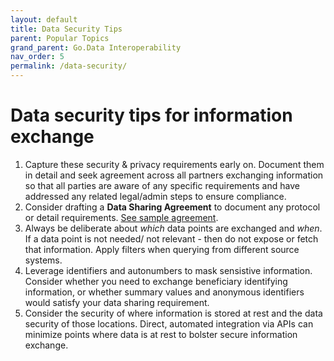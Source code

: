 ```yaml
---
layout: default
title: Data Security Tips
parent: Popular Topics
grand_parent: Go.Data Interoperability
nav_order: 5
permalink: /data-security/
---
```


# Data security tips for information exchange
1. Capture these security & privacy requirements early on. Document them in detail and seek agreement across all partners exchanging information so that all parties 
are aware of any specific requirements and have addressed any related legal/admin steps to ensure compliance. 
2. Consider drafting a **Data Sharing Agreement** to document any protocol or detail requirements. [See sample agreement](https://drive.google.com/drive/folders/1QUdtuybc0blUaYugLHwMoBpQapms5ldf). 
3. Always be deliberate about _which_ data points are exchanged and _when_. If a data point is not needed/ not relevant - then do not expose or fetch that information. 
Apply filters when querying from different source systems. 
4. Leverage identifiers and autonumbers to mask sensistive information. Consider whether you need to exchange beneficiary identifying information, or whether
summary values and anonymous identifiers would satisfy your data sharing requirement. 
5. Consider the security of where information is stored at rest and the data security of those locations. Direct, automated integration via APIs can minimize points 
where data is at rest to bolster secure information exchange. 
